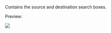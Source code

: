 Contains the source and destination search boxes.

Preview:


![](https://github.com/parth12/TRAVEY/blob/master/Source%20and%20Destination%20Search%20Box/out.gif)
